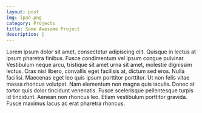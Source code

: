 ```yaml
---
layout: post
img: ipad.png
category: Projects
title: Some Awesome Project
description: |
---
```


Lorem ipsum dolor sit amet, consectetur adipiscing elit. Quisque in lectus at ipsum pharetra finibus. Fusce condimentum vel ipsum congue pulvinar. Vestibulum neque arcu, tristique sit amet urna sit amet, molestie dignissim lectus. Cras nisi libero, convallis eget facilisis at, dictum sed eros. Nulla facilisi. Maecenas eget leo quis ipsum porttitor porttitor. Ut non felis vitae massa rhoncus volutpat. Nam elementum non magna quis iaculis. Donec at tortor quis dolor tincidunt venenatis. Fusce scelerisque pellentesque turpis id tincidunt. Aenean non rhoncus leo. Etiam vestibulum porttitor gravida. Fusce maximus lacus ac erat pharetra rhoncus.
